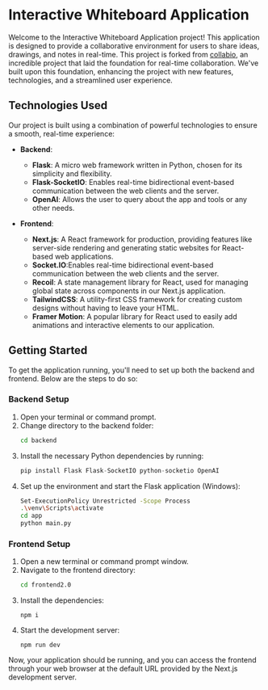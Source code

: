 # Interactive Whiteboard Application

Welcome to the Interactive Whiteboard Application project! This application is designed to provide a collaborative environment for users to share ideas, drawings, and notes in real-time. This project is forked from [collabio](https://github.com/kriziu/collabio), an incredible project that laid the foundation for real-time collaboration. We've built upon this foundation, enhancing the project with new features, technologies, and a streamlined user experience.

## Technologies Used

Our project is built using a combination of powerful technologies to ensure a smooth, real-time experience:

- **Backend**:
  - **Flask**: A micro web framework written in Python, chosen for its simplicity and flexibility.
  - **Flask-SocketIO**: Enables real-time bidirectional event-based communication between the web clients and the server.
  - **OpenAI**: Allows the user to query about the app and tools or any other needs.
  
- **Frontend**:
  - **Next.js**: A React framework for production, providing features like server-side rendering and generating static websites for React-based web applications.
  - **Socket.IO**:Enables real-time bidirectional event-based communication between the web clients and the server.
  - **Recoil**: A state management library for React, used for managing global state across components in our Next.js application.
  - **TailwindCSS**: A utility-first CSS framework for creating custom designs without having to leave your HTML.
  - **Framer Motion**: A popular library for React used to easily add animations and interactive elements to our application.

## Getting Started

To get the application running, you'll need to set up both the backend and frontend. Below are the steps to do so:

### Backend Setup

1. Open your terminal or command prompt.
2. Change directory to the backend folder:
   ```bash
   cd backend
3. Install the necessary Python dependencies by running:
    ```py
    pip install Flask Flask-SocketIO python-socketio OpenAI
    ```
4. Set up the environment and start the Flask application (Windows):
    ```bash
    Set-ExecutionPolicy Unrestricted -Scope Process
    .\venv\Scripts\activate
    cd app
    python main.py
    ```
### Frontend Setup
1. Open a new terminal or command prompt window.
2. Navigate to the frontend directory:
    ```bash
    cd frontend2.0
    ```
3. Install the dependencies:
    ```
    npm i
    ```
4. Start the development server:
    ```
    npm run dev
    ```
Now, your application should be running, and you can access the frontend through your web browser at the default URL provided by the Next.js development server.
